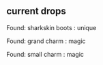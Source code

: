 ## current drops

Found: sharkskin boots : unique
Found: grand charm : magic
Found: small charm : magic
